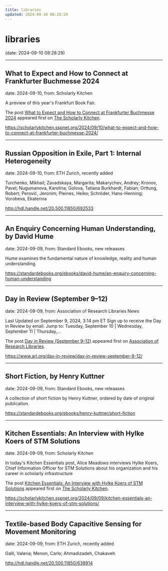 ```yaml
---
title: libraries
updated: 2024-09-10 08:28:29
---
```


# libraries

(date: 2024-09-10 08:28:29)

---

## What to Expect and How to Connect at Frankfurter Buchmesse 2024

date: 2024-09-10, from: Scholarly Kitchen

<p>A preview of this year's Frankfurt Book Fair.</p>
<p>The post <a href="https://scholarlykitchen.sspnet.org/2024/09/10/what-to-expect-and-how-to-connect-at-frankfurter-buchmesse-2024/">What to Expect and How to Connect at Frankfurter Buchmesse 2024</a> appeared first on <a href="https://scholarlykitchen.sspnet.org">The Scholarly Kitchen</a>.</p>
 

<https://scholarlykitchen.sspnet.org/2024/09/10/what-to-expect-and-how-to-connect-at-frankfurter-buchmesse-2024/>

---

## Russian Opposition in Exile, Part 1: Internal Heterogeneity

date: 2024-09-10, from: ETH Zurich, recently added

Turchenko, Mikhail; Zavadskaya, Margarita; Makarychev, Andrey; Kronov, Pavel; Nugumanova, Karolina; Golova, Tatiana
Burkhardt, Fabian; Orttung, Robert; Perović, Jeronim; Pleines, Heiko; Schröder, Hans-Henning; Vorobeva, Ekaterina 

<http://hdl.handle.net/20.500.11850/692533>

---

## An Enquiry Concerning Human Understanding, by David Hume

date: 2024-09-09, from: Standard Ebooks, new releaases

Hume examines the fundamental nature of knowledge, reality and human understanding. 

<https://standardebooks.org/ebooks/david-hume/an-enquiry-concerning-human-understanding>

---

## Day in Review (September 9–12)

date: 2024-09-09, from: Association of Research Libraries News

<p>Last Updated on September 9, 2024, 3:14 pm ET Sign up to receive the Day in Review by email. Jump to: Tuesday, September 10 &#124; Wednesday, September 11 &#124; Thursday,...</p>
<p>The post <a href="https://www.arl.org/day-in-review/day-in-review-september-9-12/">Day in Review (September 9–12)</a> appeared first on <a href="https://www.arl.org">Association of Research Libraries</a>.</p>
 

<https://www.arl.org/day-in-review/day-in-review-september-9-12/>

---

## Short Fiction, by Henry Kuttner

date: 2024-09-09, from: Standard Ebooks, new releaases

A collection of short fiction by Henry Kuttner, ordered by date of original publication. 

<https://standardebooks.org/ebooks/henry-kuttner/short-fiction>

---

## Kitchen Essentials: An Interview with Hylke Koers of STM Solutions

date: 2024-09-09, from: Scholarly Kitchen

<p>In today's Kitchen Essentials post, Alice Meadows interviews Hylke Koers, Chief Information Officer for STM Solutions about his organization and his career in scholarly infrastructure</p>
<p>The post <a href="https://scholarlykitchen.sspnet.org/2024/09/09/kitchen-essentials-an-interview-with-hylke-koers-of-stm-solutions/">Kitchen Essentials: An Interview with Hylke Koers of STM Solutions</a> appeared first on <a href="https://scholarlykitchen.sspnet.org">The Scholarly Kitchen</a>.</p>
 

<https://scholarlykitchen.sspnet.org/2024/09/09/kitchen-essentials-an-interview-with-hylke-koers-of-stm-solutions/>

---

## Textile-based Body Capacitive Sensing for Movement Monitoring

date: 2024-09-09, from: ETH Zurich, recently added

Galli, Valeria; Menon, Carlo; Ahmadizadeh, Chakaveh 

<http://hdl.handle.net/20.500.11850/638914>

